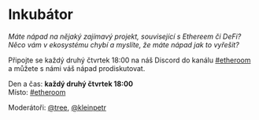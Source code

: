 # Inkubátor

_Máte nápad na nějaký zajímavý projekt, související s Ethereem či DeFi? Něco vám v ekosystému chybí a myslíte, že máte nápad jak to vyřešit?_

Připojte se každý druhý čtvrtek 18:00 na náš Discord do kanálu [\#etheroom](./) a můžete s námi váš nápad prodiskutovat.

Den a čas: **každý druhý čtvrtek 18:00**  
Místo: [\#etheroom](./)

Moderátoři: [@tree](https://forum.gwei.cz/u/tree), [@kleinpetr](https://forum.gwei.cz/u/kleinpetr)

